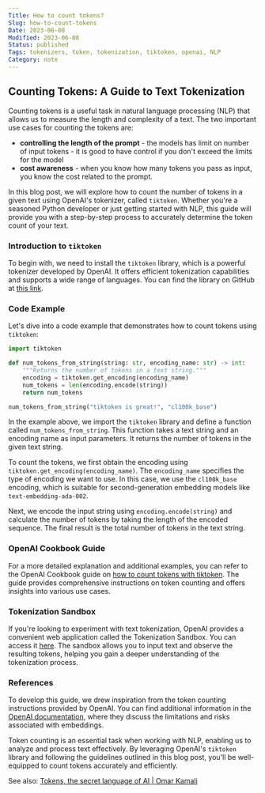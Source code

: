 ```yaml
---
Title: How to count tokens?
Slug: how-to-count-tokens
Date: 2023-06-08
Modified: 2023-06-08
Status: published
Tags: tokenizers, token, tokenization, tiktoken, openai, NLP 
Category: note
---
```


## Counting Tokens: A Guide to Text Tokenization

Counting tokens is a useful task in natural language processing (NLP) that allows us to measure the length and complexity of a text. The two important use cases for counting the tokens are:
- **controlling the length of the prompt** - the models has limit on number of input tokens - it is good to have control if you don't exceed the limits for the model
- **cost awareness**  - when you know how many tokens you pass as input, you know the cost related to the prompt.

In this blog post, we will explore how to count the number of tokens in a given text using OpenAI's tokenizer, called `tiktoken`. Whether you're a seasoned Python developer or just getting started with NLP, this guide will provide you with a step-by-step process to accurately determine the token count of your text.

### Introduction to `tiktoken`

To begin with, we need to install the `tiktoken` library, which is a powerful tokenizer developed by OpenAI. It offers efficient tokenization capabilities and supports a wide range of languages. You can find the library on GitHub at [this link](https://github.com/openai/tiktoken).

### Code Example

Let's dive into a code example that demonstrates how to count tokens using `tiktoken`:

```python
import tiktoken

def num_tokens_from_string(string: str, encoding_name: str) -> int:
    """Returns the number of tokens in a text string."""
    encoding = tiktoken.get_encoding(encoding_name)
    num_tokens = len(encoding.encode(string))
    return num_tokens

num_tokens_from_string("tiktoken is great!", "cl100k_base")
```

In the example above, we import the `tiktoken` library and define a function called `num_tokens_from_string`. This function takes a text string and an encoding name as input parameters. It returns the number of tokens in the given text string.

To count the tokens, we first obtain the encoding using `tiktoken.get_encoding(encoding_name)`. The `encoding_name` specifies the type of encoding we want to use. In this case, we use the `cl100k_base` encoding, which is suitable for second-generation embedding models like `text-embedding-ada-002`.

Next, we encode the input string using `encoding.encode(string)` and calculate the number of tokens by taking the length of the encoded sequence. The final result is the total number of tokens in the text string.

### OpenAI Cookbook Guide

For a more detailed explanation and additional examples, you can refer to the OpenAI Cookbook guide on [how to count tokens with tiktoken](https://github.com/openai/openai-cookbook/blob/main/examples/How_to_count_tokens_with_tiktoken.ipynb). The guide provides comprehensive instructions on token counting and offers insights into various use cases.

### Tokenization Sandbox

If you're looking to experiment with text tokenization, OpenAI provides a convenient web application called the Tokenization Sandbox. You can access it [here](https://platform.openai.com/tokenizer). The sandbox allows you to input text and observe the resulting tokens, helping you gain a deeper understanding of the tokenization process.

### References

To develop this guide, we drew inspiration from the token counting instructions provided by OpenAI. You can find additional information in the [OpenAI documentation](https://platform.openai.com/docs/guides/embeddings/limitations-risks), where they discuss the limitations and risks associated with embeddings.

Token counting is an essential task when working with NLP, enabling us to analyze and process text effectively. By leveraging OpenAI's `tiktoken` library and following the guidelines outlined in this blog post, you'll be well-equipped to count tokens accurately and efficiently.

See also: [Tokens, the secret language of AI | Omar Kamali](https://omarkama.li/blog/tokens-the-secret-language-of-ai)

